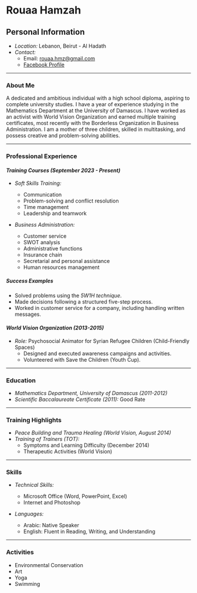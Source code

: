# Rouaa Hamzah

## Personal Information

- *Location:* Lebanon, Beirut - Al Hadath
- *Contact:*    
  - Email: <rouaa.hmz@gmail.com>  
  - [Facebook Profile](https://www.facebook.com/share/15fLEQG46Y/?mibextid=wwXIfr)

---

### About Me

A dedicated and ambitious individual with a high school diploma, aspiring to
complete university studies.
I have a year of experience studying in the Mathematics Department at
the University of Damascus.
I have worked as an activist with World Vision Organization and earned multiple training
certificates, most recently with the Borderless Organization in Business Administration.
I am a mother of three children, skilled in multitasking, and possess creative and
problem-solving abilities.

---

### Professional Experience

#### *Training Courses (September 2023 - Present)*  

- *Soft Skills Training:*  
  - Communication  
  - Problem-solving and conflict resolution  
  - Time management  
  - Leadership and teamwork  

- *Business Administration:*  
  - Customer service  
  - SWOT analysis  
  - Administrative functions  
  - Insurance chain  
  - Secretarial and personal assistance  
  - Human resources management  

##### Success Examples

- Solved problems using the *5W1H technique*.  
- Made decisions following a structured five-step process.  
- Worked in customer service for a company, including handling written messages.

#### *World Vision Organization (2013-2015)*  

- *Role:* Psychosocial Animator for Syrian Refugee Children (Child-Friendly Spaces)
  - Designed and executed awareness campaigns and activities.  
  - Volunteered with Save the Children (Youth Cup).  

---

### Education

- *Mathematics Department, University of Damascus (2011-2012)*  
- *Scientific Baccalaureate Certificate (2011):* Good Rate  

---

### Training Highlights

- *Peace Building and Trauma Healing (World Vision, August 2014)*  
- *Training of Trainers (TOT):*  
  - Symptoms and Learning Difficulty (December 2014)  
  - Therapeutic Activities (World Vision)  

---

### Skills

- *Technical Skills:*  
  - Microsoft Office (Word, PowerPoint, Excel)  
  - Internet and Photoshop  

- *Languages:*  
  - Arabic: Native Speaker  
  - English: Fluent in Reading, Writing, and Understanding  

---

### Activities

- Environmental Conservation  
- Art  
- Yoga  
- Swimming

